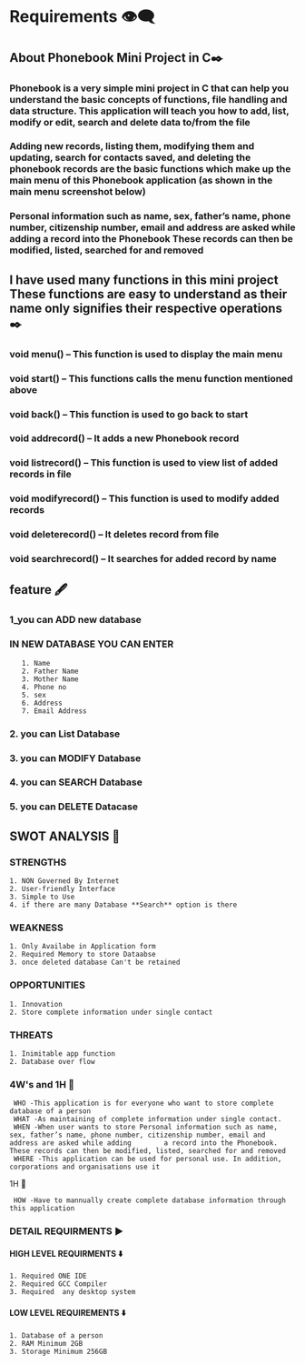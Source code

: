 # Requirements 👁️‍🗨️

 ## About Phonebook Mini Project in C✒️

  ### Phonebook is a very simple mini project in C that can help you understand the basic concepts of functions, file handling and data structure. This application will teach you how to add, list, modify or edit, search and delete data to/from the file

  ### Adding new records, listing them, modifying them and updating, search for contacts saved, and deleting the phonebook records are the basic functions which make up the main menu of this Phonebook application (as shown in the main menu screenshot below)

  ### Personal information such as name, sex, father’s name, phone number, citizenship number, email and address are asked while adding a record into the Phonebook These records can then be modified, listed, searched for and removed

 
 ## I have used many functions in this mini project These functions are easy to understand as their name only signifies their respective operations ✒️

  ### void menu() – This function is used to display the main menu
  ### void start() – This functions calls the menu function mentioned above
  ### void back() – This function is used to go back to start
  ### void addrecord() – It adds a new Phonebook record
  ### void listrecord() – This function is used to view list of added records in file
  ### void modifyrecord() – This function is used to modify added records
  ### void deleterecord() – It deletes record from file
  ### void searchrecord() – It searches for added record by name


 ## feature 🖋️

   ### 1_you can ADD new database 
   ### IN NEW DATABASE YOU CAN ENTER 
       1. Name
       2. Father Name
       3. Mother Name
       4. Phone no
       5. sex
       6. Address
       7. Email Address
   ### 2. you can List Database
   ### 3. you can MODIFY Database
   ### 4. you can SEARCH Database
   ### 5. you can DELETE Datacase
 
 
       
 ## SWOT ANALYSIS 💭

  ### STRENGTHS
    1. NON Governed By Internet
    2. User-friendly Interface
    3. Simple to Use
    4. if there are many Database **Search** option is there
  
  
  ### WEAKNESS

    1. Only Availabe in Application form
    2. Required Memory to store Dataabse
    3. once deleted database Can't be retained

  ### OPPORTUNITIES

    1. Innovation
    2. Store complete information under single contact

  ### THREATS

    1. Inimitable app function
    2. Database over flow

  ### 4W's and 1H 💭

     WHO -This application is for everyone who want to store complete database of a person 
     WHAT -As maintaining of complete information under single contact.
     WHEN -When user wants to store Personal information such as name, sex, father’s name, phone number, citizenship number, email and address are asked while adding        a record into the Phonebook. These records can then be modified, listed, searched for and removed
     WHERE -This application can be used for personal use. In addition, corporations and organisations use it

 1H 💭
 
     HOW -Have to mannually create complete database information through this application 

  ### DETAIL REQUIRMENTS ▶️

  #### HIGH LEVEL REQUIRMENTS ⬇️

    1. Required ONE IDE
    2. Required GCC Compiler
    3. Required  any desktop system 

   #### LOW LEVEL REQUIREMENTS ⬇️

    1. Database of a person
    2. RAM Minimum 2GB
    3. Storage Minimum 256GB
